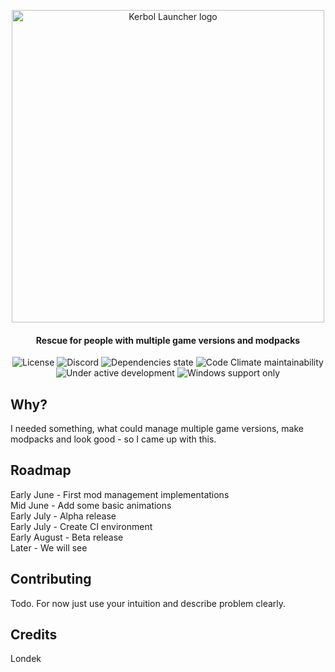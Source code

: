 <p align="center">
    <img src="https://raw.githubusercontent.com/Londek/kerbol-launcher/main/assets/banner.png" alt="Kerbol Launcher logo" width="500px" />
    <h4 align="center">Rescue for people with multiple game versions and modpacks</h4>
</p>
<p align="center">
    <img src="https://img.shields.io/github/license/Londek/kerbol-launcher?style=for-the-badge" alt="License"/>
    <img src="https://img.shields.io/discord/838044302419689482?logo=discord&logoColor=white&style=for-the-badge" alt="Discord"/>
    <img src="https://img.shields.io/david/Londek/kerbol-launcher?style=for-the-badge" alt="Dependencies state"/>
    <img src="https://img.shields.io/codeclimate/maintainability-percentage/Londek/kerbol-launcher?logo=code-climate&style=for-the-badge" alt="Code Climate maintainability" />
    <br />
    <img src="https://img.shields.io/badge/-Under%20active%20development-brightgreen?style=for-the-badge" alt="Under active development"/>
    <img src="https://img.shields.io/badge/-windows%20support%20only-blue?logo=windows&style=for-the-badge" alt="Windows support only"/>
</p>

## Why?
I needed something, what could manage multiple game versions, make modpacks and look good - so I came up with this.

## Roadmap
Early June - First mod management implementations  
Mid June - Add some basic animations  
Early July - Alpha release  
Early July - Create CI environment  
Early August - Beta release  
Later - We will see  

## Contributing
Todo. For now just use your intuition and describe problem clearly.

## Credits
Londek
